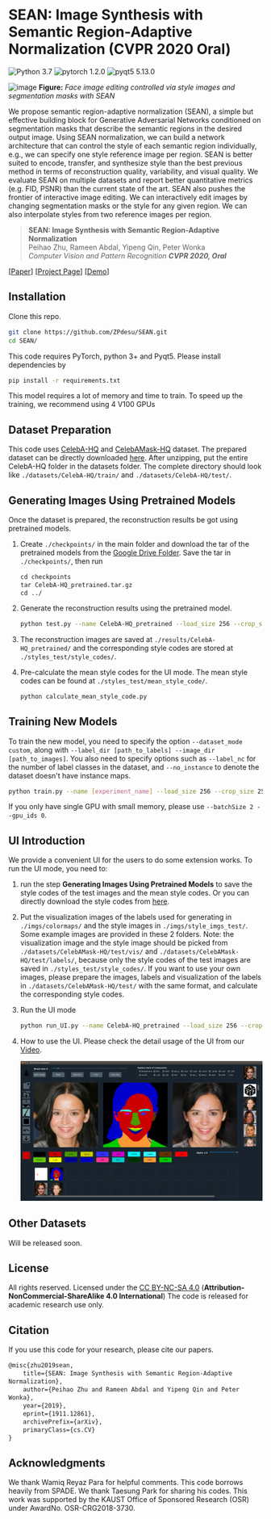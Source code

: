 # SEAN: Image Synthesis with Semantic Region-Adaptive Normalization (CVPR 2020 Oral)

![Python 3.7](https://img.shields.io/badge/python-3.7-green.svg?style=plastic)
![pytorch 1.2.0](https://img.shields.io/badge/pytorch-1.2.0-green.svg?style=plastic)
![pyqt5 5.13.0](https://img.shields.io/badge/pyqt5-5.13.0-green.svg?style=plastic)

![image](./docs/assets/Teaser.png)
**Figure:** *Face image editing controlled via style images and segmentation masks with SEAN*

We propose semantic region-adaptive normalization (SEAN), a simple but effective building block for Generative Adversarial Networks conditioned on segmentation masks that describe the semantic regions in the desired output image. Using SEAN normalization, we can build a network architecture that can control the style of each semantic region individually, e.g., we can specify one style reference image per region. SEAN is better suited to encode, transfer, and synthesize style than the best previous method in terms of reconstruction quality, variability, and visual quality. We evaluate SEAN on multiple datasets and report better quantitative metrics (e.g. FID, PSNR) than the current state of the art. SEAN also pushes the frontier of interactive image editing. We can interactively edit images by changing segmentation masks or the style for any given region. We can also interpolate styles from two reference images per region.

> **SEAN: Image Synthesis with Semantic Region-Adaptive Normalization** <br>
> Peihao Zhu, Rameen Abdal, Yipeng Qin, Peter Wonka <br>
> *Computer Vision and Pattern Recognition **CVPR 2020, Oral***


[[Paper](https://arxiv.org/pdf/1911.12861.pdf)]
[[Project Page](https://zpdesu.github.io/SEAN/)]
[[Demo](https://youtu.be/0Vbj9xFgoUw)]


## Installation

Clone this repo.
```bash
git clone https://github.com/ZPdesu/SEAN.git
cd SEAN/
```

This code requires PyTorch, python 3+ and Pyqt5. Please install dependencies by
```bash
pip install -r requirements.txt
```

This model requires a lot of memory and time to train. To speed up the training, we recommend using 4 V100 GPUs


## Dataset Preparation

This code uses [CelebA-HQ](https://github.com/tkarras/progressive_growing_of_gans) and [CelebAMask-HQ](https://github.com/switchablenorms/CelebAMask-HQ) dataset. The prepared dataset can be directly downloaded [here](https://drive.google.com/file/d/1TKhN9kDvJEcpbIarwsd1_fsTR2vGx6LC/view?usp=sharing). After unzipping, put the entire CelebA-HQ folder in the datasets folder. The complete directory should look like `./datasets/CelebA-HQ/train/` and `./datasets/CelebA-HQ/test/`.


## Generating Images Using Pretrained Models

Once the dataset is prepared, the reconstruction results be got using pretrained models.


1. Create `./checkpoints/` in the main folder and download the tar of the pretrained models from the [Google Drive Folder](https://drive.google.com/file/d/1UMgKGdVqlulfgOBV4Z0ajEwPdgt3_EDK/view?usp=sharing). Save the tar in `./checkpoints/`, then run

    ```
    cd checkpoints
    tar CelebA-HQ_pretrained.tar.gz
    cd ../
    ```

2. Generate the reconstruction results using the pretrained model.
	```bash
   python test.py --name CelebA-HQ_pretrained --load_size 256 --crop_size 256 --dataset_mode custom --label_dir datasets/CelebA-HQ/test/labels --image_dir datasets/CelebA-HQ/test/images --label_nc 19 --no_instance --gpu_ids 0
    ```

3. The reconstruction images are saved at `./results/CelebA-HQ_pretrained/` and the corresponding style codes are stored at `./styles_test/style_codes/`.

4. Pre-calculate the mean style codes for the UI mode. The mean style codes can be found at `./styles_test/mean_style_code/`.

	```bash
    python calculate_mean_style_code.py
    ```


## Training New Models

To train the new model, you need to specify the option `--dataset_mode custom`, along with `--label_dir [path_to_labels] --image_dir [path_to_images]`. You also need to specify options such as `--label_nc` for the number of label classes in the dataset, and `--no_instance` to denote the dataset doesn't have instance maps.


```bash
python train.py --name [experiment_name] --load_size 256 --crop_size 256 --dataset_mode custom --label_dir datasets/CelebA-HQ/train/labels --image_dir datasets/CelebA-HQ/train/images --label_nc 19 --no_instance --batchSize 32 --gpu_ids 0,1,2,3
```

If you only have single GPU with small memory, please use `--batchSize 2 --gpu_ids 0`.


## UI Introduction

We provide a convenient UI for the users to do some extension works. To run the UI mode, you need to:

1. run the step **Generating Images Using Pretrained Models** to save the style codes of the test images and the mean style codes. Or you can directly download the style codes from [here](https://drive.google.com/file/d/153U5q_CfwPM0V4wRP199BhD9niUuVW95/view?usp=sharing).

2. Put the visualization images of the labels used for generating in `./imgs/colormaps/` and the style images in `./imgs/style_imgs_test/`. Some example images are provided in these 2 folders. Note: the visualization image and the style image should be picked from `./datasets/CelebAMask-HQ/test/vis/` and `./datasets/CelebAMask-HQ/test/labels/`, because only the style codes of the test images are saved in `./styles_test/style_codes/`. If you want to use your own images, please prepare the images, labels and visualization of the labels in `./datasets/CelebAMask-HQ/test/` with the same format, and calculate the corresponding style codes.

3. Run the UI mode

    ```bash
    python run_UI.py --name CelebA-HQ_pretrained --load_size 256 --crop_size 256 --dataset_mode custom --label_dir datasets/CelebA-HQ/test/labels --image_dir datasets/CelebA-HQ/test/images --label_nc 19 --no_instance --gpu_ids 0
    ```
4. How to use the UI. Please check the detail usage of the UI from our [Video](https://youtu.be/0Vbj9xFgoUw).

	![image](./docs/assets/UI.png)

## Other Datasets
Will be released soon.

## License

All rights reserved. Licensed under the [CC BY-NC-SA 4.0](https://creativecommons.org/licenses/by-nc-sa/4.0/legalcode) (**Attribution-NonCommercial-ShareAlike 4.0 International**) The code is released for academic research use only.

## Citation
If you use this code for your research, please cite our papers.
```
@misc{zhu2019sean,
    title={SEAN: Image Synthesis with Semantic Region-Adaptive Normalization},
    author={Peihao Zhu and Rameen Abdal and Yipeng Qin and Peter Wonka},
    year={2019},
    eprint={1911.12861},
    archivePrefix={arXiv},
    primaryClass={cs.CV}
}
```

## Acknowledgments
We thank Wamiq Reyaz Para for helpful comments. This code borrows heavily from SPADE. We thank Taesung Park for sharing his codes. This work was supported by the KAUST Office of Sponsored Research (OSR) under AwardNo. OSR-CRG2018-3730.

